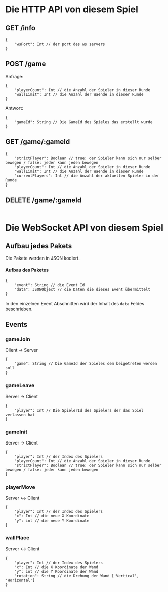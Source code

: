 # Die HTTP API von diesem Spiel

## GET /info
```
{
    "wsPort": Int // der port des ws servers
}
```

## POST /game
Anfrage: 
```
{
    "playerCount": Int // die Anzahl der Spieler in dieser Runde
    "wallLimit": Int // die Anzahl der Waende in dieser Runde
}
```

Antwort:
```
{
    "gameId": String // Die GameId des Spieles das erstellt wurde
}
```

## GET /game/:gameId
```
{
    "strictPlayer": Boolean // true: der Spieler kann sich nur selber bewegen / false: jeder kann jeden bewegen
    "playerCount": Int // die Anzahl der Spieler in dieser Runde
    "wallLimit": Int // die Anzahl der Waende in dieser Runde
    "currentPlayers": Int // die Anzahl der aktuellen Spieler in der Runde
}
```

## DELETE /game/:gameId
```

```

# Die WebSocket API von diesem Spiel

## Aufbau jedes Pakets

Die Pakete werden in JSON kodiert.

#### Aufbau des Paketes
```
{
    "event": String // die Event Id
    "data": JSONObject // die Daten die dieses Event übermittelt
}
```
In den einzelnen Event Abschnitten wird der Inhalt des `data` Feldes beschrieben.

## Events

### gameJoin
Client -> Server
```
{
    "game": String // Die GameId der Spieles dem beigetreten werden soll
}
```

### gameLeave
Server -> Client
```
{
    "player": Int // Die SpielerId des Spielers der das Spiel verlassen hat
}
```

### gameInit
Server -> Client
```
{
    "player": Int // der Index des Spielers
    "playerCount": Int // die Anzahl der Spieler in dieser Runde
    "strictPlayer": Boolean // true: der Spieler kann sich nur selber bewegen / false: jeder kann jeden bewegen
}
```

### playerMove
Server <-> Client
```
{
    "player": Int // der Index des Spielers
    "x": Int // die neue X Koordinate
    "y": int // die neue Y Koordinate
}
```

### wallPlace
Server <-> Client
```
{
    "player": Int // der Index des Spielers
    "x": Int // die X Koordinate der Wand
    "y": int // die Y Koordinate der Wand
    "rotation": String // die Drehung der Wand ['Vertical', 'Horizontal']
}
```